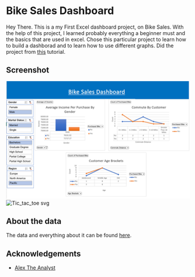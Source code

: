 
# Bike Sales Dashboard 

Hey There. This is a my First Excel dashboard project, on Bike Sales. With the help of this project, I learned probably everything a beginner must and the basics that are used in excel. Chose this particular project to learn how to build a dashborad and to learn how to use different graphs. Did the project from [this](https://www.youtube.com/watch?v=opJgMj1IUrc) tutorial.
## Screenshot
![Screenshot](https://github.com/AkhilBodi/My_Projects/blob/main/Excel%20Projects/Bike%20Sales%20Dashboard/screenshot_bike_sales.png)
![Tic_tac_toe svg](https://github.com/AkhilBodi/My_Projects/assets/54629845/d586dc3e-0bb7-4be8-8747-e900302ac7c6)



## About the data

The data and everything about it can be found [here](https://www.youtube.com/watch?v=opJgMj1IUrc).
## Acknowledgements

 - [Alex The Analyst](https://www.youtube.com/@AlexTheAnalyst)


